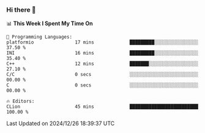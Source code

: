### Hi there 👋

<!--
**asdf12303116/asdf12303116** is a ✨ _special_ ✨ repository because its `README.md` (this file) appears on your GitHub profile.

Here are some ideas to get you started:

- 🔭 I’m currently working on ...
- 🌱 I’m currently learning ...
- 👯 I’m looking to collaborate on ...
- 🤔 I’m looking for help with ...
- 💬 Ask me about ...
- 📫 How to reach me: ...
- 😄 Pronouns: ...
- ⚡ Fun fact: ...
-->

<!--START_SECTION:waka-->
📊 **This Week I Spent My Time On** 

```text
💬 Programming Languages: 
platformio               17 mins             █████████░░░░░░░░░░░░░░░░   37.50 % 
INI                      16 mins             █████████░░░░░░░░░░░░░░░░   35.40 % 
C++                      12 mins             ███████░░░░░░░░░░░░░░░░░░   27.10 % 
C/C                      0 secs              ░░░░░░░░░░░░░░░░░░░░░░░░░   00.00 % 
C                        0 secs              ░░░░░░░░░░░░░░░░░░░░░░░░░   00.00 % 

🔥 Editors: 
CLion                    45 mins             █████████████████████████   100.00 % 
```


 Last Updated on 2024/12/26 18:39:37 UTC
<!--END_SECTION:waka-->
